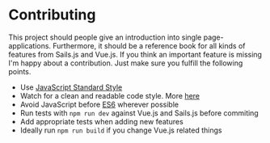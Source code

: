# Contributing

This project should people give an introduction into single page-applications. Furthermore, it should be a reference 
book for all kinds of features from Sails.js and Vue.js. If you think an important feature is missing I'm happy about a 
contribution. Just make sure you fulfill the following points.

- Use [JavaScript Standard Style](https://standardjs.com/)
- Watch for a clean and readable code style. More [here](https://medium.com/javascript-scene/elements-of-javascript-style-caa8821cb99f)
- Avoid JavaScript before [ES6](http://es6-features.org/) wherever possible
- Run tests with `npm run dev` against Vue.js and Sails.js before commiting
- Add appropriate tests when adding new features
- Ideally run `npm run build` if you change Vue.js related things
